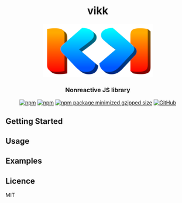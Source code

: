 <div align="center">
<h1>vikk</h1>
<img src="https://github.com/vikkjs/vikk/blob/main/.github/vikk.png" alt="vikk" width="300" height="144">

### Nonreactive JS library
[![npm](https://img.shields.io/npm/v/vikk)](https://www.npmjs.com/package/vikk)
[![npm](https://img.shields.io/npm/dm/vikk)](https://www.npmjs.com/package/vikk)
[![npm package minimized gzipped size](https://img.shields.io/bundlejs/size/vikk)](https://www.npmjs.com/package/vikk)
[![GitHub](https://img.shields.io/github/license/vikkjs/vikk)](https://github.com/git/git-scm.com/blob/main/MIT-LICENSE.txt)

</div>

## Getting Started

## Usage

## Examples

## Licence
MIT


